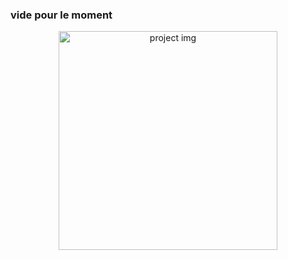 ### vide pour le moment 


<p align="center">
<img src="https://github.com/peter-centini/tailwind-css/main/screen.png" width="350" title="project img">
</p>